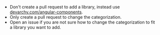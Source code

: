 * Don't create a pull request to add a library, instead use [devarchy.com/angular-components](http://devarchy.com/angular-components).
* Only create a pull request to change the categorization.
* Open an issue if you are not sure how to change the categorization to fit a library you want to add.
